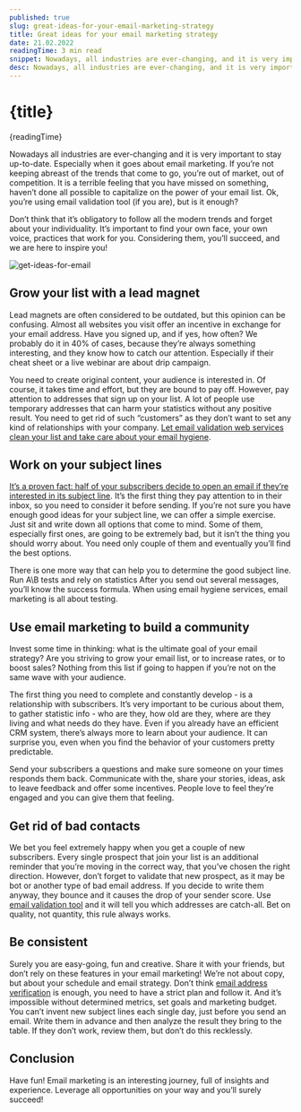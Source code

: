 ```yaml
---
published: true
slug: great-ideas-for-your-email-marketing-strategy
title: Great ideas for your email marketing strategy
date: 21.02.2022
readingTime: 3 min read
snippet: Nowadays, all industries are ever-changing, and it is very important to stay up-to-date. Especially when it goes about email marketing. If you’re not keeping abreast of the trends that come to go, you’re out of market, out of competition. It is a terrible feeling that you have missed on something, haven’t done all possible to capitalize on the power of your email list. Ok, you’re using email validation tool (if you are), but is it enough?
desc: Nowadays, all industries are ever-changing, and it is very important to stay up-to-date. Especially when it goes about email marketing. If you’re not keeping abreast of the trends that come to go, you’re out of market, out of competition. It is a terrible feeling that you have missed on something, haven’t done all possible to capitalize on the power of your email list. Ok, you’re using email validation tool (if you are), but is it enough?
---
```


<script context="module">
  import img from "./get-ideas-for-email.svg";

  metadata.image= img;
</script>

# {title}

{readingTime}

Nowadays all industries are ever-changing and it is very important to stay up-to-date. Especially when it goes about email marketing. If you’re not keeping abreast of the trends that come to go, you’re out of market, out of competition. It is a terrible feeling that you have missed on something, haven’t done all possible to capitalize on the power of your email list. Ok, you’re using email validation tool (if you are), but is it enough?

Don’t think that it’s obligatory to follow all the modern trends and forget about your individuality. It’s important to find your own face, your own voice, practices that work for you. Considering them, you’ll succeed, and we are here to inspire you!

![get-ideas-for-email](./get-ideas-for-email.svg)

## Grow your list with a lead magnet
Lead magnets are often considered to be outdated, but this opinion can be confusing. Almost all websites you visit offer an incentive in exchange for your email address. Have you signed up, and if yes, how often? We probably do it in 40% of cases, because they’re always something interesting, and they know how to catch our attention. Especially if their cheat sheet or a live webinar are about drip campaign.

You need to create original content, your audience is interested in. Of course, it takes time and effort, but they are bound to pay off. However, pay attention to addresses that sign up on your list. A lot of people use temporary addresses that can harm your statistics without any positive result. You need to get rid of such “customers” as they don’t want to set any kind of relationships with your company. [Let email validation web services clean your list and take care about your email hygiene](/blog/how-mailcheck-can-help-your-business).

## Work on your subject lines
[It’s a proven fact: half of your subscribers decide to open an email if they’re interested in its subject line](/blog/subscribers-love-getting-your-emails-but-theres-one-thing-you-have-to-get-right). It’s the first thing they pay attention to in their inbox, so you need to consider it before sending. If you’re not sure you have enough good ideas for your subject line, we can offer a simple exercise. Just sit and write down all options that come to mind. Some of them, especially first ones, are going to be extremely bad, but it isn’t the thing you should worry about. You need only couple of them and eventually you’ll find the best options.

There is one more way that can help you to determine the good subject line. Run A\B tests and rely on statistics After you send out several messages, you’ll know the success formula. When using email hygiene services, email marketing is all about testing.

## Use email marketing to build a community
Invest some time in thinking: what is the ultimate goal of your email strategy? Are you striving to grow your email list, or to increase rates, or to boost sales? Nothing from this list if going to happen if you’re not on the same wave with your audience.

The first thing you need to complete and constantly develop - is a relationship with subscribers. It’s very important to be curious about them, to gather statistic info - who are they, how old are they, where are they living and what needs do they have. Even if you already have an efficient CRM system, there’s always more to learn about your audience. It can surprise you, even when you find the behavior of your customers pretty predictable.

Send your subscribers a questions and make sure someone on your times responds them back. Communicate with the, share your stories, ideas, ask to leave feedback and offer some incentives. People love to feel they’re engaged and you can give them that feeling.

## Get rid of bad contacts
We bet you feel extremely happy when you get a couple of new subscribers. Every single prospect that join your list is an additional reminder that you’re moving in the correct way, that you’ve chosen the right direction. However, don’t forget to validate that new prospect, as it may be bot or another type of bad email address. If you decide to write them anyway, they bounce and it causes the drop of your sender score. Use [email validation tool](https://mailcheck.co/) and it will tell you which addresses are catch-all. Bet on quality, not quantity, this rule always works.

## Be consistent
Surely you are easy-going, fun and creative. Share it with your friends, but don’t rely on these features in your email marketing! We’re not about copy, but about your schedule and email strategy. Don’t think [email address verification](https://mailcheck.co/) is enough, you need to have a strict plan and follow it. And it’s impossible without determined metrics, set goals and marketing budget. You can’t invent new subject lines each single day, just before you send an email. Write them in advance and then analyze the result they bring to the table. If they don’t work, review them, but don’t do this recklessly.

## Conclusion
Have fun! Email marketing is an interesting journey, full of insights and experience. Leverage all opportunities on your way and you’ll surely succeed!
